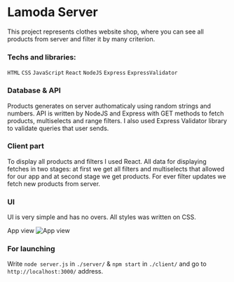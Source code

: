 # Lamoda Server
This project represents clothes website shop, where you can see all products from server and filter it by many criterion.
### Techs and libraries:
`HTML` `CSS` `JavaScript` `React` `NodeJS` `Express` `ExpressValidator`

### Database & API
Products generates on server authomaticaly using random strings and numbers. API is written by NodeJS and Express with GET methods to fetch products, multiselects and range filters. I also used Express Validator library to validate queries that user sends.

### Client part
To display all products and filters I used React. All data for displaying fetches in two stages: at first we get all filters and multiselects that allowed for our app and at second stage we get products. For ever filter updates we fetch new products from server.

### UI
UI is very simple and has no overs. All styles was written on CSS.

App view
![App view](https://i.imgur.com/JOL3s8e.png)

### For launching
Write `node server.js` in `./server/` & `npm start` in `./client/` and go to `http://localhost:3000/` address.
